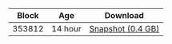 |     Block   |     Age     |   Download  |
| ----------- | ----------- | ----------- |
|   353812   |  14 hour | [Snapshot (0.4 GB)](https://s3.eu-central-1.amazonaws.com/w3coins.io/snapshots/lava-testnet/lava_snapsot_latest.tar.lz4)  |
